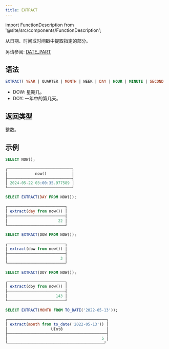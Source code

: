 ```yaml
---
title: EXTRACT
---
```


import FunctionDescription from '@site/src/components/FunctionDescription';

<FunctionDescription description="引入或更新: v1.2.153"/>

从日期、时间或时间戳中提取指定的部分。

另请参阅: [DATE_PART](date-part.md)

## 语法

```sql
EXTRACT( YEAR | QUARTER | MONTH | WEEK | DAY | HOUR | MINUTE | SECOND | DOW | DOY FROM <date_or_time_expr> )
```

- DOW: 星期几。
- DOY: 一年中的第几天。

## 返回类型

整数。

## 示例

```sql
SELECT NOW();

┌────────────────────────────┐
│            now()           │
├────────────────────────────┤
│ 2024-05-22 03:00:35.977589 │
└────────────────────────────┘

SELECT EXTRACT(DAY FROM NOW());

┌─────────────────────────┐
│ extract(day from now()) │
├─────────────────────────┤
│                      22 │
└─────────────────────────┘

SELECT EXTRACT(DOW FROM NOW());

┌─────────────────────────┐
│ extract(dow from now()) │
├─────────────────────────┤
│                       3 │
└─────────────────────────┘

SELECT EXTRACT(DOY FROM NOW());

┌─────────────────────────┐
│ extract(doy from now()) │
├─────────────────────────┤
│                     143 │
└─────────────────────────┘

SELECT EXTRACT(MONTH FROM TO_DATE('2022-05-13'));

┌───────────────────────────────────────────┐
│ extract(month from to_date('2022-05-13')) │
│                   UInt8                   │
├───────────────────────────────────────────┤
│                                         5 │
└──────────────────────────────────────────┘
```